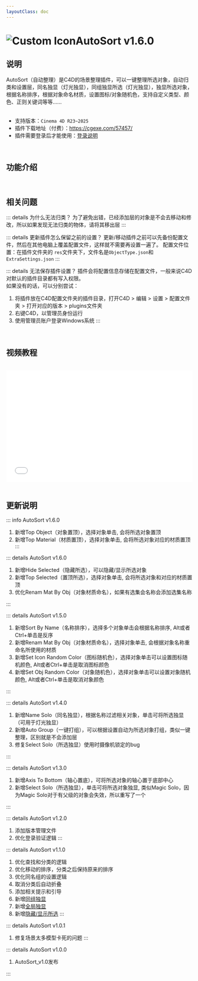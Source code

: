 ```yaml
---
layoutClass: doc
---
```


<script setup>
import MNavLinks from '../components/MNavLinks.vue'

import { NAV_DATA } from '../AutoSort-data'
</script>

# <span class="h1-icon"><img src="/img/AutoSort.webp" alt="Custom Icon"></span>AutoSort v1.6.0

## 说明
AutoSort（自动整理）是C4D的场景整理插件，可以一键整理所选对象，自动归类和设置层，同名独显（灯光独显），同组独显所选（灯光独显），独显所选对象，根据名称排序，根据对象命名材质，设置图标/对象随机色，支持自定义类型、颜色、正则关键词等等……
<br />
<br />
- 支持版本：`Cinema 4D R23~2025`
- 插件下载地址（付费）：https://cgexe.com/57457/
- 插件需要登录后才能使用：[登录说明](01-AutoSort-setting)


<br />

## 功能介绍
<MNavLinks v-for="{title, items} in NAV_DATA" :title="title" :items="items"/>


<br />

## 相关问题

::: details 为什么无法归类？
为了避免出错，已经添加层的对象是不会去移动和修改，所以如果发现无法归类的物体，请将其移出层
:::

::: details 更新插件怎么保留之前的设置？
更新/移动插件之前可以先备份配置文件，然后在其他电脑上覆盖配置文件，这样就不需要再设置一遍了。
配置文件位置：在插件文件夹的 `res`文件夹下，文件名是`ObjectType.json`和`ExtraSettings.json`
:::

::: details 无法保存插件设置？
插件会将配置信息存储在配置文件，一般来说C4D对默认的插件目录都有写入权限。  
如果没有的话，可以分别尝试：
1. 将插件放在C4D配置文件夹的插件目录，打开C4D > 编辑 > 设置 > 配置文件夹 > 打开对应的版本 > plugins文件夹
2. 右键C4D，以管理员身份运行
3. 使用管理员账户登录Windows系统
:::

<br />

## 视频教程
<br />

<div style="position: relative; padding: 30% 45%;">
<iframe style="position: absolute; width: 100%; height: 100%; left: 0; top: 0;" src="//player.bilibili.com/player.html?aid=1851967804&bvid=BV1tp421U7vL&cid=1471471115&p=1&autoplay=0"  scrolling="no" border="0" frameborder="no" framespacing="0" allowfullscreen="true"></iframe>
</div>


<br />

## 更新说明

::: info AutoSort v1.6.0<Badge type="danger" text="更新2+" />
1. 新增Top Object（对象置顶），选择对象单击, 会将所选对象置顶
2. 新增Top Material（材质置顶），选择对象单击, 会将所选对象对应的材质置顶
:::

::: details AutoSort v1.6.0<Badge type="info" text="更新43+" />
1. 新增Hide Selected（隐藏所选），可以隐藏/显示所选对象
2. 新增Top Selected（置顶所选），选择对象单击, 会将所选对象和对应的材质置顶
3. 优化Renam Mat By Obj（对象材质命名），如果有选集会名称会添加选集名称

:::

::: details AutoSort v1.5.0<Badge type="info" text="更新4+" />
1. 新增Sort By Name（名称排序），选择多个对象单击会根据名称排序, Alt或者Ctrl+单击是反序
2. 新增Renam Mat By Obj（对象材质命名），选择对象单击, 会根据对象名称重命名所使用的材质
3. 新增Set Icon Random Color（图标随机色），选择对象单击可以设置图标随机颜色, Alt或者Ctrl+单击是取消图标颜色
4. 新增Set Obj Random Color（对象随机色），选择对象单击可以设置对象随机颜色, Alt或者Ctrl+单击是取消对象颜色

:::

::: details AutoSort v1.4.0<Badge type="info" text="更新3+" />
1. 新增Name Solo（同名独显），根据名称过滤相关对象，单击可将所选独显（可用于灯光独显）
2. 新增Auto Group（一键打组），可以根据设置自动为所选对象打组，类似一键整理，区别就是不会添加层
3. 修复Select Solo（所选独显）使用时摄像机锁定的bug

:::

::: details AutoSort v1.3.0<Badge type="info" text="更新2" />
1. 新增Axis To Bottom（轴心置底），可将所选对象的轴心置于底部中心
2. 新增Select Solo（所选独显），单击可将所选对象独显, 类似Magic Solo，因为Magic Solo对于有父级的对象会失效，所以重写了一个

:::

::: details AutoSort v1.2.0<Badge type="info" text="更新2" />
1. 添加版本管理文件
2. 优化登录验证逻辑
:::

::: details AutoSort v1.1.0<Badge type="info" text="更新8" />
1. 优化查找和分类的逻辑
2. 优化移动的排序，分类之后保持原来的排序
3. 优化同名组的设置逻辑
4. 取消分类后自动折叠
5. 添加相关提示和引导
6. 新增[同组独显](03-AutoSort-groupsolo)
7. 新增[全局独显](03-AutoSort-groupsolo)
8. 新增[隐藏/显示所选](03-AutoSort-groupsolo)
:::

::: details AutoSort v1.0.1<Badge type="info" text="更新1+" />
1. 修复场景太多模型卡死的问题
:::

::: details AutoSort v1.0.0<Badge type="info" text="发布" />
1. AutoSort_v1.0发布

:::


<br />
<br />

